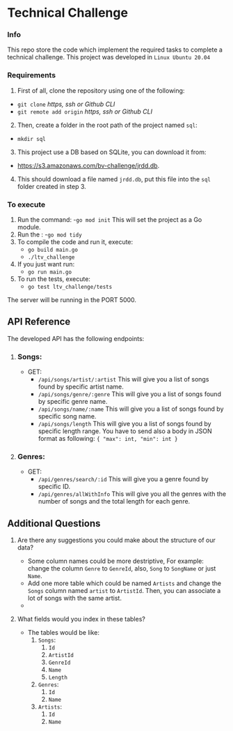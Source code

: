 # Technical Challenge

### Info
This repo store the code which implement the required tasks to complete a technical challenge.
This project was developed in `Linux Ubuntu 20.04`

### Requirements

1. First of all, clone the repository using one of the following:
- `git clone` *https, ssh or Github CLI*
- `git remote add origin` *https, ssh or Github CLI*

2. Then, create a folder in the root path of the project named `sql`:
- `mkdir sql`

3. This project use a DB based on SQLite, you can download it from:
- https://s3.amazonaws.com/bv-challenge/jrdd.db.

4. This should download a file named `jrdd.db`, put this file into the `sql` folder created in step 3.

### To execute

1. Run the command: 
	-`go mod init`
	This will set the project as a Go module.
2. Run the :
	-`go mod tidy`
3. To compile the code and run it, execute:
	- `go build main.go`
	- `./ltv_challenge`
4. If you just want run:
	- `go run main.go` 
5. To run the tests, execute:
	- `go test ltv_challenge/tests`

The server will be running in the PORT 5000.

## API Reference

The developed API has the following endpoints:
1. ### Songs:
	- GET:
		- `/api/songs/artist/:artist` 
		This will give you a list of songs found by specific artist name.
		- `/api/songs/genre/:genre`
		This will give you a list of songs found by specific genre name.
		- `/api/songs/name/:name`
		This will give you a list of songs found by specific song name.
		- `/api/songs/length`
		This will give you a list of songs found by specific length range. You have to send also a body in JSON format as following:
		`{
			"max": int,
			"min": int
		}`
2. ### Genres:
	- GET:
		-  `/api/genres/search/:id`
		This will give you a genre found by specific ID.
		-  `/api/genres/allWithInfo`
		This will give you all the genres with the number of songs and the total length for each genre.

## Additional Questions
1. Are there any suggestions you could make about the structure of our data?
	- Some column names could be more destriptive, For example: change the column `Genre` to `GenreId`, also, `Song` to `SongName` or just `Name`.
	- Add one more table which could be named `Artists` and change the `Songs` column named `artist` to `ArtistId`. Then, you can associate a lot of songs with the same artist.
	- 

2. What fields would you index in these tables?
	- The tables would be like:
		1. `Songs`:
			1. `Id`		
			2. `ArtistId`	
			3. `GenreId`	
			4. `Name`
			6. `Length`	
		2. `Genres`:
			1. `Id`
			2. `Name`
		3. `Artists`:
			1. `Id`
			2. `Name`
